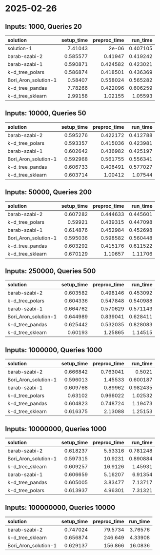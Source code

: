# 2025-02-26

## Inputs: 1000, Queries 20

| solution             |   setup_time |   preproc_time |   run_time |
|:---------------------|-------------:|---------------:|-----------:|
| solution-1           |     7.41043  |       2e-06    |   0.407105 |
| barab-szabi-2        |     0.585577 |       0.41947  |   0.419242 |
| barab-szabi-1        |     0.590871 |       0.424582 |   0.423021 |
| k-d_tree_polars      |     0.586874 |       0.418501 |   0.436369 |
| Bori_Aron_solution-1 |     0.58407  |       0.558024 |   0.565282 |
| k-d_tree_pandas      |     7.78266  |       0.422096 |   0.606259 |
| k-d_tree_sklearn     |     2.99158  |       1.02155  |   1.05593  |

## Inputs: 10000, Queries 50

| solution             |   setup_time |   preproc_time |   run_time |
|:---------------------|-------------:|---------------:|-----------:|
| barab-szabi-2        |     0.595276 |       0.422172 |   0.412788 |
| k-d_tree_polars      |     0.593357 |       0.415036 |   0.423981 |
| barab-szabi-1        |     0.602642 |       0.436982 |   0.425197 |
| Bori_Aron_solution-1 |     0.592968 |       0.561755 |   0.556341 |
| k-d_tree_pandas      |     0.606733 |       0.406491 |   0.577027 |
| k-d_tree_sklearn     |     0.603714 |       1.00412  |   1.07544  |

## Inputs: 50000, Queries 200

| solution             |   setup_time |   preproc_time |   run_time |
|:---------------------|-------------:|---------------:|-----------:|
| barab-szabi-2        |     0.607282 |       0.444633 |   0.445601 |
| k-d_tree_polars      |     0.59921  |       0.439315 |   0.447098 |
| barab-szabi-1        |     0.614876 |       0.452984 |   0.452698 |
| Bori_Aron_solution-1 |     0.595036 |       0.598582 |   0.560448 |
| k-d_tree_pandas      |     0.603292 |       0.415176 |   0.611522 |
| k-d_tree_sklearn     |     0.670129 |       1.10657  |   1.11706  |

## Inputs: 250000, Queries 500

| solution             |   setup_time |   preproc_time |   run_time |
|:---------------------|-------------:|---------------:|-----------:|
| barab-szabi-2        |     0.603582 |       0.498146 |   0.453092 |
| k-d_tree_polars      |     0.604336 |       0.547848 |   0.540988 |
| barab-szabi-1        |     0.664762 |       0.570629 |   0.571143 |
| Bori_Aron_solution-1 |     0.644989 |       0.839041 |   0.628411 |
| k-d_tree_pandas      |     0.625442 |       0.532035 |   0.828083 |
| k-d_tree_sklearn     |     0.60193  |       1.25865  |   1.14515  |

## Inputs: 1000000, Queries 1000

| solution             |   setup_time |   preproc_time |   run_time |
|:---------------------|-------------:|---------------:|-----------:|
| barab-szabi-2        |     0.666842 |       0.763041 |   0.5021   |
| Bori_Aron_solution-1 |     0.596013 |       1.45533  |   0.600187 |
| barab-szabi-1        |     0.609768 |       0.89962  |   0.982435 |
| k-d_tree_polars      |     0.63102  |       0.966022 |   1.02532  |
| k-d_tree_pandas      |     0.604823 |       0.748724 |   1.19473  |
| k-d_tree_sklearn     |     0.616375 |       2.13088  |   1.25153  |

## Inputs: 10000000, Queries 1000

| solution             |   setup_time |   preproc_time |   run_time |
|:---------------------|-------------:|---------------:|-----------:|
| barab-szabi-2        |     0.618237 |        5.53316 |   0.781248 |
| Bori_Aron_solution-1 |     0.597315 |       10.9231  |   0.890884 |
| k-d_tree_sklearn     |     0.609257 |       16.9126  |   1.45931  |
| barab-szabi-1        |     0.606659 |        5.16207 |   6.91354  |
| k-d_tree_pandas      |     0.605005 |        3.83477 |   7.13717  |
| k-d_tree_polars      |     0.613937 |        4.96301 |   7.31321  |

## Inputs: 100000000, Queries 10000

| solution             |   setup_time |   preproc_time |   run_time |
|:---------------------|-------------:|---------------:|-----------:|
| barab-szabi-2        |     0.747024 |        79.5734 |    3.76576 |
| k-d_tree_sklearn     |     0.656874 |       246.649  |    4.33908 |
| Bori_Aron_solution-1 |     0.629137 |       156.866  |   16.0836  |